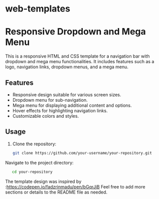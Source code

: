 # web-templates
# Responsive Dropdown and Mega Menu

This is a responsive HTML and CSS template for a navigation bar with dropdown and mega menu functionalities. It includes features such as a logo, navigation links, dropdown menus, and a mega menu.

## Features

- Responsive design suitable for various screen sizes.
- Dropdown menu for sub-navigation.
- Mega menu for displaying additional content and options.
- Hover effects for highlighting navigation links.
- Customizable colors and styles.

## Usage

1. Clone the repository:

   ```bash
   git clone https://github.com/your-username/your-repository.git


Navigate to the project directory:
```bash
   cd your-repository
```                      
   


The template design was inspired by :https://codepen.io/fadzrinmadu/pen/bGqrJjB
Feel free to add more sections or details to the README file as needed.
